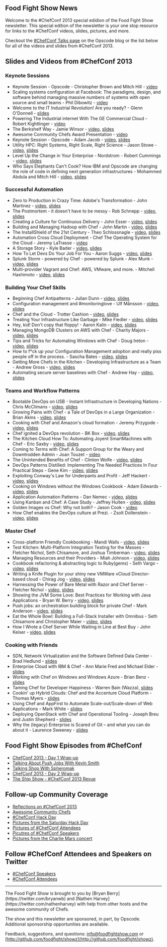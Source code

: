 Food Fight Show News
-------------------
Welcome to the \#ChefConf 2013 special edidion of the Food Fight Show newsletter.  This special edition of the newsletter is your one stop resource for links to the \#ChefConf videos, slides, pictures, and more.

Checkout the [\#ChefConf Talks page](http://www.opscode.com/blog/chefconf-talks/) on the Opscode blog or the list below for all of the videos and slides from \#ChefConf 2013.

## Slides and Videos from \#ChefConf 2013
### Keynote Sessions
* Keynote Session - Opscode - Christopher Brown and Mitch Hill - [video](http://www.youtube.com/watch?v=erU1UOlmlvI)
* Scaling systems configuration at Facebook:  The paradigms, design, and software behind managing massive numbers of systems with open source and small teams - Phil Dibowitz - [video](http://www.youtube.com/watch?v=SYZ2GzYAw_Q)
* Welcome to the IT Industrial Revolution! Are you ready? - Glenn O'Donnell - [slides](http://www.slideshare.net/opscode/it-industrial-revolution-glennodonnell)
* Powering The Industrial internet With The GE Commercial Cloud - Robert Kightlinger - [video](http://youtu.be/bapTyrdkuRA)
* The Berkshelf Way - Jamie Winsor - [video](http://youtu.be/hYt0E84kYUI), [slides](http://www.slideshare.net/opscode/the-berkshelf-way-20882903)
* Awesome Community Chefs Award Presentation - [video](http://youtu.be/xpkxsMUPvmo)
* Keynote Session - Opscode - Adam Jacob - [video](http://youtu.be/Hb4y0EHfOFQ), [slides](http://www.slideshare.net/opscode/opscode-keynoteadamjacob)
* Utility HPC: Right Systems, Right Scale, Right Science - Jason Stowe - [video](http://youtu.be/5vtVj5PIK_0), [slides](http://www.slideshare.net/opscode/utility-hpc-right-systems-right-scale-right-science)
* Level Up the Change in Your Enterprise - Nordstrom - Robert Cummings - [video](http://youtu.be/Ot5H2KfWAxI), [slides](http://www.slideshare.net/robc77/chefconf-2013-nordstrom-keynote)
* Who Says Elephants Can't Cook? How IBM and Opscode are changing the role of code in defining next generation infrastructures - Mohammed Abdula and Mitch Hill - [video](http://youtu.be/mBArai8EsEE), [slides](http://www.slideshare.net/opscode/ibm-opscode-keynote)

### Successful Automation
* Zero to Production in Crazy Time: Adobe's Transformation - John Martinez - [video](http://youtu.be/EyDaC3RRCfU), [slides](http://www.slideshare.net/opscode/zero-to-production-in-crazy-time-adobes-transformation)
* The Postmortem - it doesn't have to be messy - Rob Schnepp - [video](http://youtu.be/52z0aVeawxY), [slides](http://www.slideshare.net/opscode/postmortem-rob-schnepp)
* Creating a Culture for Continuous Delivery - John Esser - [video](http://www.youtube.com/watch?v=f3s0gxp_RA4), [slides](http://www.slideshare.net/opscode/creating-a-culture-for-continuous-delivery-chef-conf-2013-john-esser)
* Building and Managing Hadoop with Chef - John Martin - [video](http://youtu.be/KPe6At1ofCE), [slides](http://www.slideshare.net/tekbuddha/building-hadoop-with-chef)
* The InstallShield of the 21st Century - Theo Schlossnagle - [video](http://youtu.be/TkffUcBNZx0), [slides](http://www.slideshare.net/opscode/chef-install-shieldtheoschlossnagle)
* Automation Cross Cloud Deployment - Chef The Operating System for the Cloud - Jeremy LaTrasse - [video](http://youtu.be/CoTijToI10c)
* A Storage Story - Kyle Bader - [video](http://www.youtube.com/watch?v=AXyI2MULkdI), [slides](http://www.slideshare.net/kbader/a-storage-story-chef-conf2013)
* How To Let Devs Do Your Job For You - Aaron Suggs - [video](http://youtu.be/K0zd08aECz0), [slides](https://speakerdeck.com/ktheory/how-to-let-developers-do-your-job-number-chefconf-2013)
* Splunk Storm - powered by Chef - powered by Splunk - Alex Munk - [video](http://youtu.be/VZEbhiQ0-EI), [slides](http://www.slideshare.net/opscode/splunk-storm-alex-munk)
* Multi-provider Vagrant and Chef: AWS, VMware, and more. - Mitchell Hashimoto - [video](http://youtu.be/vk7hHhhIt10), [slides](http://www.slideshare.net/slideshow/embed_code/20495007?rel=0#)

### Building Your Chef Skills
* Beginning Chef Antipatterns - Julian Dunn - [video](http://www.youtube.com/watch?v=IJCY2cEr6Rw), [slides](http://www.slideshare.net/JulianDunn/beginner-chef-antipatterns)
* Configuration management and #monitoringlove - Ulf Månsson - [video](http://youtu.be/3LLU8Ythosw), [slides](http://www.slideshare.net/opscode/configuration-mgmt-and-monitoring-love-ulf-masson)
* Chef and the Cloud - Trotter Cashion - [video](http://youtu.be/KSScdObVdCM), [slides](https://speakerdeck.com/trotter/chef-and-the-cloud)
* Treating Your Infrastructure Like Garbage - Mike Fiedler - [video](http://youtu.be/2s2ql6qcM2Y), [slides](https://speakerdeck.com/miketheman/treating-your-infrastructure-like-garbage)
* Hey, kid! Don't copy that floppy! - Aaron Kalin - [video](http://youtu.be/Ryz__nT6RCg), [slides](https://speakerdeck.com/martinisoft/hey-kid-dont-copy-that-floppy)
* Managing MongoDB Clusters on AWS with Chef - Charity Majors - [video](http://www.youtube.com/watch?v=dBk5RyExsOE), [slides](https://speakerdeck.com/charity/chefconf-2013-managing-multiple-mongodb-clusters-with-chef-1)
* Tips and Tricks for Automating Windows with Chef - Doug Ireton - [video](http://youtu.be/APBSff1_oVY), [slides](http://www.slideshare.net/opscode/chef-conf-windowsdougireton)
* How to f*ck up your Configuration Management adoption and really piss people off in the process. - Sascha Bates - [video](http://youtu.be/pHmU0aNkENc), [slides](https://speakerdeck.com/sbates/doom-your-chef-in-3-easy-steps)
* Getting More Chefs in the Kitchen - Developing Infrastructure as a Team - Andrew Gross - [video](http://youtu.be/ipSudpDYhTM), [slides](http://www.slideshare.net/andrewwgross/getting-morechefsinthekitchen)
* Automating secure server baselines with Chef - Andrew Hay - [video](http://youtu.be/w8pX4A7tmD8), [slides](http://www.slideshare.net/opscode/automating-secure-serverbaselinesandrewhay)

### Teams and Workflow Patterns
* Bootable DevOps on USB - Instant Infrastructure in Developing Nations - Chris McClimans - [video](http://youtu.be/3OF-JyIh1i4), [slides](http://ii.can.cd/)
* Growing Pains with Chef - a Tale of DevOps in a Large Organization - Brian Akins - [video](http://youtu.be/GYGEYYdCEZs), [slides](http://www.slideshare.net/opscode/growing-painsbrianakins)
* Cooking with Chef and Amazon's cloud formation - Jeremy Przygode - [video](http://youtu.be/t50L172BDOo), [slides](https://speakerdeck.com/przygode/automating-infrastructures-with-aws-cloud-formation-and-chef)
* Chef ignited a DevOps revolution - BK Box - [video](http://youtu.be/XLnjBCjiaeU), [slides](http://www.slideshare.net/opscode/chef-igniteda-devopsrevolution)
* The Kitchen Cloud How To: Automating Joyent SmartMachines with Chef - Eric Saxby - [video](http://youtu.be/T2teScqAqsc), [slides](http://www.slideshare.net/opscode/chef-on-smartos-eric-saxby)
* Coming to Terms with Chef: A Support Group for the Weary and Downtrodden Admin - Joan Touzet - [video](http://youtu.be/4_Qc-DshHl0)
* The Unintended Benefits of Chef - Clinton Wolfe - [video](http://youtu.be/-yXkYHQvx5w), [slides](http://www.slideshare.net/opscode/the-unintended-benefits-of-chef-clinton-wolfe)
* DevOps Patterns Distilled: Implementing The Needed Practices In Four Practical Steps - Gene Kim - [video](http://youtu.be/9jD200ZxIrQ), [slides](http://www.slideshare.net/opscode/why-we-need-dev-ops-now)
* Exploiting Conway's Law for Underpants and Profit - Jeff Hackert - [video](http://www.youtube.com/watch?v=B73UueoNIWY), [slides](http://www.slideshare.net/opscode/conways-law-jeffhackert)
* Cooking on Windows without the Windows Cookbook - Adam Edwards - [video](http://youtu.be/SPhOSDRRoGA), [slides](http://www.slideshare.net/opscode/windows-cookingwithoutwindowscookbookadamedwards)
* Application Automation Patterns - Dan Nemec - [video](http://youtu.be/Q_ALf-KOiGw), [slides](https://docs.google.com/presentation/d/1GFezWsKxfKc5KVEj5BbTEZggFJeZZ9KjeV1uRA51n3c/pub?start=false&loop=false&delayms=3000)
* Using Kanban and Chef: A Case Study - Jeffrey Hulten - [video](http://youtu.be/YSbjoh9M1wQ), [slides](http://www.slideshare.net/opscode/chef-andkanban)
* Golden Images vs Chef: Why not both? - Jason Cook - [video](http://youtu.be/eWbUBTkdj1g)
* How Chef enables the DevOps culture at Prezi. - Zsolt Dollenstein - [video](http://youtu.be/WH4NUPMqK7k), [slides](http://prezi.com/urjjss5dn2_b/chef-at-prezi/)
 
### Master Chef
* Cross-platform Friendly Cookbooking - Mandi Walls - [video](http://youtu.be/jgId1u2hIY8), [slides](http://www.slideshare.net/opscode/cross-platform-friendly-cookbookingmandi-walls)
* Test Kitchen: Multi-Platform Integration Testing for the Masses - Fletcher Nichol, Seth Chisamore, and Joshua Timberman - [video](http://youtu.be/VMnwwsSYqi8), [slides](https://speakerdeck.com/fnichol/chefconf-2013-test-kitchen-multi-platform-integration-testing-for-the-masses)
* Managing Resources and their Providers - Miah Johnson - [video](http://youtu.be/u5wfN1OEFmY), [slides](http://www.slideshare.net/rosekolodny/resources-and-providers-chef-conf-2013)
* Cookbook refactoring & abstracting logic to Ruby(gems) - Seth Vargo - [video](http://youtu.be/3JTlcnEpWD4), [slides](http://www.slideshare.net/opscode/extracting-logic-into-rubygems-seth-vargo)
* Writing a Knife Plugin for your shiny new VMWare vCloud Director-based cloud - Chirag Jog - [video](http://youtu.be/ogB-UTW77Cg), [slides](http://www.slideshare.net/Clogeny/writing-a-knife-cloud-plugin-for-your-shiny-vmware-vcloud-director)
* Harnessing the Power of Bare Metal with Razor and Chef Server - Fletcher Nichol - [video](http://youtu.be/sFQ5X8xNT4A), [slides](https://speakerdeck.com/fnichol/chefconf-2013-harnessing-the-power-of-bare-metal-with-razor-and-chef-server)
* Showing the JVM Some Love: Best Practices for Working with Java Applications - Bryan W. Berry - [video](http://youtu.be/-jq6fyWYYkc), [slides](https://speakerdeck.com/bryanwb/managing-java-applications-with-chef)
* Push jobs: an orchestration building block for private Chef - Mark Anderson - [video](http://youtu.be/yHub6E4DNvg), [slides](http://www.slideshare.net/opscode/push-jobs-markanderson)
* Eat the Whole Bowl: Building a Full-Stack Installer with Omnibus - Seth Chisamore and Christopher Maier - [video](http://www.youtube.com/watch?v=q8iJAntXCNY), [slides](https://speakerdeck.com/schisamo/eat-the-whole-bowl-building-a-full-stack-installer-with-omnibus)
* How I Wrote a Chef Server While Waiting in Line at Best Buy - John Keiser - [video](http://youtu.be/bUYjX1SNUh8), [slides](http://johnkeiser.com/presentation/chef-zero)

### Cooking with Friends
* SDN, Network Virtualization and the Software Defined Data Center - Brad Hedlund - [slides](http://www.slideshare.net/opscode/network-virtualization-bradhedlund)
* Enterprise Cloud with IBM & Chef - Ann Marie Fred and Michael Elder - [slides](http://www.slideshare.net/MichaelElder/2013chef-conf-scdscov02)
* Working with Chef on Windows and Windows Azure - Brian Benz - [slides](http://www.slideshare.net/opscode/chefon-windowsazure-brianbenz)
* Taming Chef for Developer Happiness - Warren Bain (Wazza), [slides](http://www.rvl.io/thoughtcroft/taming-chef-for-developer-happiness/fullscreen)
* Cookin' up Hybrid Clouds:  Chef and the Accenture Cloud Platform - Thomas Myers - [slides](http://www.slideshare.net/opscode/cookin-uphybridclouds-tommyers)
* Using Chef and AppFirst to Automate Scale-out/Scale-down of Web Applications - Mark White - [slides](http://www.slideshare.net/opscode/using-chef-and-appfirst-to-automate-scaleoutscaledown-of-web-applications-mark-white)
* Deploying OpenStack with Chef and Operational Tooling - Joseph Breu and Justin Shepherd - [slides](http://www.slideshare.net/jbreu/rackspace-private-cloud-presentation-for-chefconf-2013)
* Why the (legacy) Enterprise is Scared of Git – and what you can do about it - Laurence Sweeney - [slides](http://www.slideshare.net/opscode/why-theenterpriseisscaredofgit)

## Food Fight Show Episodes from \#ChefConf

* [ChefConf 2013 - Day 1 Wrap-up](http://foodfightshow.org/2013/04/chefconf-2013-day-1-wrap-up.html)
* [Talking About Push Jobs With Kevin Smith](http://foodfightshow.org/2013/04/chefconf-2013-talking-about-push-jobs-with-kevin-smith.html)
* [Talking Shop With Spheromak](http://foodfightshow.org/2013/04/chefconf-2013-talking-shop-with-spheromak.html)
* [ChefConf 2013 - Day 2 Wrap-up](http://foodfightshow.org/2013/04/chefconf-day-two-wrap-up.html)
* [The Ship Show - #ChefConf 2013 Revue](http://theshipshow.com/2013/05/chefconf-2013-revue/)

## Follow-up Community Coverage

* [Reflections on \#ChefConf 2013](http://www.opscode.com/blog/2013/05/08/reflections-on-chefconf-2013/)
* [Awesome Community Chefs](http://www.opscode.com/blog/2013/05/07/awesome-community-chefs/)
* [\#ChefConf Hack Day](http://www.opscode.com/blog/2013/05/07/chefconf-hack-day/)
* [Pictures from the Saturday Hack Day](http://t.co/rHJcQ3wBje)
* [Pictures of #ChefConf Attendees](https://www.facebook.com/media/set/?set=a.10151469613534302.1073741825.99334479301)
* [Picutres of #ChefConf Speakers](https://www.facebook.com/media/set/?set=a.10151476061919302.1073741826.99334479301)
* [Pictures from the Charlie Mars concert](https://www.facebook.com/media/set/?set=a.10151476902269302.1073741827.99334479301)

## Follow \#ChefConf Attendees and Speakers on Twitter
* [\#ChefConf Speakers](https://twitter.com/ChefConf/chefconf-2013-speakers/members)
* [\#ChefConf Attendees](https://twitter.com/ChefConf/chefconf-2013-attendees/members)


<hr />
The Food Fight Show is brought to you by [Bryan Berry](https://twitter.com/bryanwb) and [Nathen Harvey](https://twitter.com/nathenharvey) with help from other hosts and the awesome community of Chefs.

The show and this newsletter are sponsored, in part, by Opscode.  Additional sponsorship opportunities are available.

Feedback, suggestions, and questions:  [info@foodfightshow.com](mailto:info@foodfightshow.com) or  [http://github.com/foodfight/showz](http://github.com/foodfight/showz).
